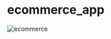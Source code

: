 # ecommerce_app

![ecommerce](https://user-images.githubusercontent.com/64749647/174272460-706b2f46-0c44-4938-be19-fcfc9b561539.jpg)
